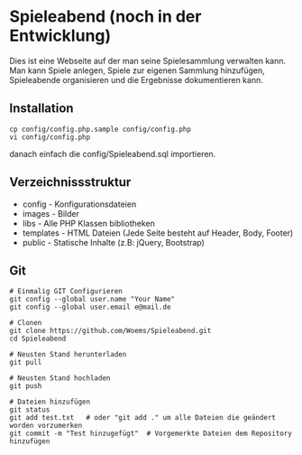 Spieleabend (noch in der Entwicklung)
=====================================

Dies ist eine Webseite auf der man seine Spielesammlung verwalten kann. Man kann Spiele anlegen, Spiele zur eigenen Sammlung hinzufügen, Spieleabende organisieren und die Ergebnisse dokumentieren kann.

Installation
------------
```Shell
cp config/config.php.sample config/config.php
vi config/config.php
```
danach einfach die config/Spieleabend.sql importieren.

Verzeichnissstruktur
--------------------
* config - Konfigurationsdateien
* images - Bilder
* libs - Alle PHP Klassen bibliotheken
* templates - HTML Dateien (Jede Seite besteht auf Header, Body, Footer)
* public - Statische Inhalte (z.B: jQuery, Bootstrap)

Git
---
```Shell
# Einmalig GIT Configurieren
git config --global user.name "Your Name"
git config --global user.email e@mail.de

# Clonen
git clone https://github.com/Woems/Spieleabend.git
cd Spieleabend

# Neusten Stand herunterladen
git pull

# Neusten Stand hochladen
git push

# Dateien hinzufügen
git status
git add test.txt   # oder "git add ." um alle Dateien die geändert worden vorzumerken
git commit -m "Test hinzugefügt"  # Vorgemerkte Dateien dem Repository hinzufügen
```
